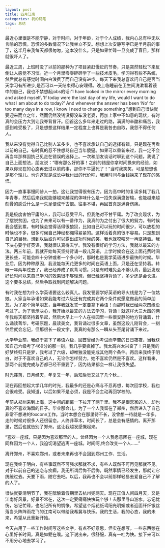 ```yaml
---
layout: post
title: 四月江南
categories: 我的随笔
tags: 总结
---
```


最近心里很是不能宁静，对于时间，对于年龄，对于个人成绩，我内心总有种无以言喻的恐慌。恐慌的多数情况下让我坐立不安。想想上次安静写字已是半月前的事了，这半月来我每天都很匆匆，这本没什么，只是如果忙碌一旦变成了盲目，那样就很吓人了。

最近三周，上班时没了以前的那种为了项目紧赶慢赶的节奏，只是突然轻松下来反倒让人感觉不习惯。近一个月里零零碎碎学了一些技术皮毛，学习得有些不系统，然后就总有感觉时间白白浪费了而自己没有进步。每天下来我总喜欢问自己是否当天学习有所进步,是否可以一天结束得心安理得。晚上临睡前在卫生间洗漱看着镜中的自己，我也不禁想起jobs的话:“I have looked in the mirror every morning and asked myself，’If today were the last day of my life, would I want to do what I am about to do today?’ And whenever the answer has been ‘No’ for too many days in a row, I know I need to change something.”想到自己很快就要迎来而立之年，然而仍然没钱没房没车没老婆，再加上家中不如意的现状，有时真的会压力大到让我脊背冒汗。回首这么多年来走过的路，满满的辛酸和痛苦，我感到难受极了，只是想想这样结果一定程度上也算是我咎由自取，我怨不得任何人。

我从来没有觉得自己比别人笨多少，也不喜欢承认自己的选择有错，只是现在再看以前的自己，有时真的忍不住想骂自己当年傻逼。如果可以重新来过，我一定不会再当年那样固执己见走在错误的选择上。一次和朋友谈话时聊到这个问题，我说了自己上面想法，朋友说：“哪有那么好的事！之前的错是你拿时间换来的经验，如果以你现在的心态再去过以前的事，那你不牛逼死了！”当时我笑笑，可是想想也是那个理儿。也许这就是成长中我付出的代价吧，我用时间与金钱换来了现在的感悟。

因为一直事事慢同龄人一拍，这让我觉得很有压力。因为高中时的复读多耗了我几年青春，然后后来我就能够越来越深的体味什么是一招失误满盘皆输，也能越来越刻骨的感受什么是一失足便成千古恨。往事不堪，再回首真是满身伤痛。

我是极度害怕平庸的人，我可以忍受平凡，但我绝对不甘平庸。为了改变现状，为了摆脱贫困，也为了未来可以有一番作为，我真的为之付出了很大的努力。有时候我会感到累，有时候会觉得活得很狼狈，比如自己可以玩的时间很少，可以放松的时候也不多，很多时候自己神经都绷得紧紧的。这样活着真的很不容易。只是想到自己的目标，想到以后或许可以露出成功时候的笑，我也就咬咬牙一再坚持着。我下决心要学好英语，我就很认真得去学。我没有很好的学习方法，我就以最笨的方法。两三年前，我就开始每天坚持背诵一段儿英语，上学时候会在这上面花费时间更长些，可能会四十分钟或者一个多小时，那时也是我学英语进步最快的时候。毕业后，因为种种原因，我没能每天花更多的时间在英语上面，只是还在坚持着。转眼一年两年过去了，我已经养成了默背习惯，只是有时难免会不够认真，最近发现好长时间以来自己学习的效果很不够理想，但已经坚持背诵了，多少还是会长进。这个要多总结，然后争取找到问题解决问题。

有时我在想为什么学英语要这么较真儿。我发誓要学好英语的导火线是为了一位姑娘。人家当年承诺如果我能考过六级还有完成其它两个条件就愿意做我的简单朋友。为了那个简单朋友，当年我就发誓一定要拿下英语！而那时我已经两次四级没考过了。为了表示决心，我开始以最笨的方法去学习，背诵！就这样大三大四的两年我每天都坚持着早起，然后大早上一个人在校园里一些很安静的地方背诵着，什么诵读菁华，考研原题，晨读美文，我背诵过很多文章，虽然这段儿刚背会，一刻钟后就会忘记，但那很长一段文字，我真的有那么一瞬从头至尾背诵下来过。

大学毕业前，我终于拿下了英语六级，回首曾经为考试而辛苦的日日夜夜，当我获知自己六级考了469分的那一刻，我几乎要疯掉了。我太高兴太兴奋了！只是我的好梦终归只是梦，我考过了六级，却唯独没能完成其他两个条件。再后来我终于明白，对于不喜欢自己的人，无论你怎样努力，她不喜欢仍然是不喜欢。这样看来，那两个前提完成与否都已经不重要了，因为结果都会一样让我很失望。

时光荏苒，日月经天，年复又一年，后知后觉又过了几个秋....

现在再回想起大学几年的时光，我最多的还是心痛与不忍再想，每次回学校，我也会很难受。我知道，以后如果不是必须，我是不会主动再回学校的。

年前从郑州来到上海，这中间的距离一下拉开了两千里。我不是很恋家的人，却也真的不喜欢海飘的日子。毕业那会儿，为了一个人我留在了郑州，然后进入了自己非常不想进的foxconn工作。当时本想会在那里待不长，没曾想一待就是一年多。走的时候对很多人还很留恋，人终非草木，时间长了，总是会有感情的。离开那里，然后也就告别了郑州。这让我越发感慨起来。

“喜欢一座城，只是因为喜欢那里的人。曾经因为一个人我愿意困在一座城，现在同样因为一个人，我迫切渴望逃离一座城。时间呵,终会改变一个人……”

离开郑州，不喜欢郑州，或者未来再也不会回到郑州工作、生活。

现在我终于明白，有些事既然不可强求那就不求，有些人既然不可再见那就不见。对于以前自己的迷恋与痴癫，我无所谓后悔不后悔，既然事情已经发生，那就让它统统过去。天要下雨，随它去吧。以后，我再也不会以前那样轻易去爱自己不了解的人了。

很快就要清明节了，我在酝酿着假期里去杭州兜两天。现在正值人间四月天，又是江南好风景，好景不常在，这次一定要痛痛快快玩个够！去那里寻山游水。忘记忧伤，忘记忙碌，也忘记所有的惆怅。希望这个烟花纸鸢阳光明媚或者迎面纤纤银丝落当头阵阵雨花飞的江南可以带给我希冀与快乐。我的生活，我的心态，我的未来，希望从此重新开始。

今天占用了一些工作时间写这些文字，有点不好意思，但实在想写。一些东西憋在心里好长时间，真是如鲠在喉。这下说出来，很舒服，真有一吐为快。接下来可以不用分心地去学习了。






